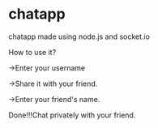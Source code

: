 # chatapp
chatapp made using node.js and socket.io

How to use it?


->Enter your username



->Share it with your friend.


->Enter your friend's name.




Done!!!Chat privately with your friend.
